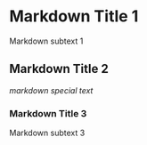 # Markdown Title 1
Markdown subtext 1

## Markdown Title 2
*markdown special text*

### Markdown Title 3
Markdown subtext 3


